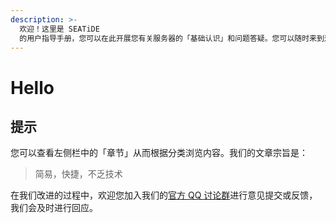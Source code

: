 ```yaml
---
description: >-
  欢迎！这里是 SEATiDE
  的用户指导手册，您可以在此开展您有关服务器的「基础认识」和问题答疑。您可以随时来到这里查看我们的更新，或许您会找到一些有用的东西呢...
---
```


# Hello

## 提示

您可以查看左侧栏中的「章节」从而根据分类浏览内容。我们的文章宗旨是：

> 简易，快捷，不乏技术

在我们改进的过程中，欢迎您加入我们的[官方 QQ 讨论群](https://shang.qq.com/wpa/qunwpa?idkey=94baac31c62cb7ea6828c197f46ee0314f15a5c6607269c6be3e105d649a29f)进行意见提交或反馈，我们会及时进行回应。



